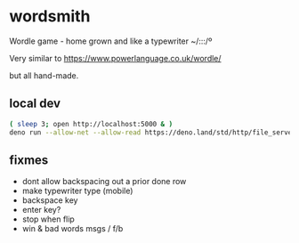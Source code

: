 # wordsmith

Wordle game - home grown and like a typewriter ~/:::/º

Very similar to
https://www.powerlanguage.co.uk/wordle/

but all hand-made.

## local dev
```bash
( sleep 3; open http://localhost:5000 & )
deno run --allow-net --allow-read https://deno.land/std/http/file_server.ts -p5000
```

## fixmes
- dont allow backspacing out a prior done row
- make typewriter type (mobile)
- backspace key
- enter key?
- stop when flip
- win & bad words msgs / f/b